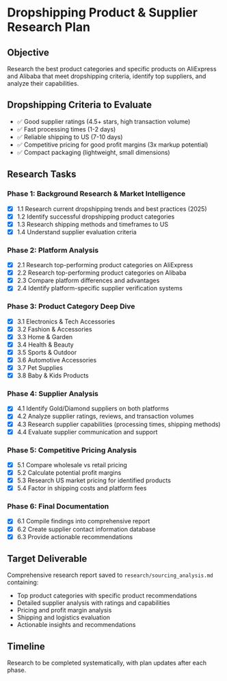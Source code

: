 # Dropshipping Product & Supplier Research Plan

## Objective
Research the best product categories and specific products on AliExpress and Alibaba that meet dropshipping criteria, identify top suppliers, and analyze their capabilities.

## Dropshipping Criteria to Evaluate
- ✅ Good supplier ratings (4.5+ stars, high transaction volume)
- ✅ Fast processing times (1-2 days)
- ✅ Reliable shipping to US (7-10 days)
- ✅ Competitive pricing for good profit margins (3x markup potential)
- ✅ Compact packaging (lightweight, small dimensions)

## Research Tasks

### Phase 1: Background Research & Market Intelligence
- [x] 1.1 Research current dropshipping trends and best practices (2025)
- [x] 1.2 Identify successful dropshipping product categories
- [x] 1.3 Research shipping methods and timeframes to US
- [x] 1.4 Understand supplier evaluation criteria

### Phase 2: Platform Analysis
- [x] 2.1 Research top-performing product categories on AliExpress
- [x] 2.2 Research top-performing product categories on Alibaba
- [x] 2.3 Compare platform differences and advantages
- [x] 2.4 Identify platform-specific supplier verification systems

### Phase 3: Product Category Deep Dive
- [x] 3.1 Electronics & Tech Accessories
- [x] 3.2 Fashion & Accessories
- [x] 3.3 Home & Garden
- [x] 3.4 Health & Beauty
- [x] 3.5 Sports & Outdoor
- [x] 3.6 Automotive Accessories
- [x] 3.7 Pet Supplies
- [x] 3.8 Baby & Kids Products

### Phase 4: Supplier Analysis
- [x] 4.1 Identify Gold/Diamond suppliers on both platforms
- [x] 4.2 Analyze supplier ratings, reviews, and transaction volumes
- [x] 4.3 Research supplier capabilities (processing times, shipping methods)
- [x] 4.4 Evaluate supplier communication and support

### Phase 5: Competitive Pricing Analysis
- [x] 5.1 Compare wholesale vs retail pricing
- [x] 5.2 Calculate potential profit margins
- [x] 5.3 Research US market pricing for identified products
- [x] 5.4 Factor in shipping costs and platform fees

### Phase 6: Final Documentation
- [x] 6.1 Compile findings into comprehensive report
- [x] 6.2 Create supplier contact information database
- [x] 6.3 Provide actionable recommendations

## Target Deliverable
Comprehensive research report saved to `research/sourcing_analysis.md` containing:
- Top product categories with specific product recommendations
- Detailed supplier analysis with ratings and capabilities
- Pricing and profit margin analysis
- Shipping and logistics evaluation
- Actionable insights and recommendations

## Timeline
Research to be completed systematically, with plan updates after each phase.
